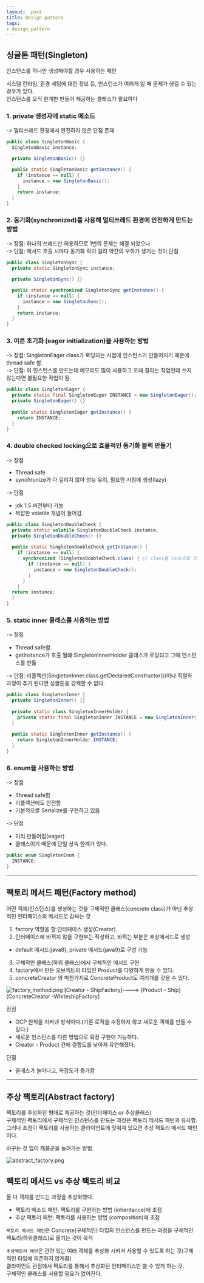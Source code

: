 ```yaml
---
layout:  post
title: Design pattern
tags:
- design_pattern
---
```


## 싱글톤 패턴(Singleton)
인스턴스를 하나만 생성해야할 경우 사용하는 패턴

시스템 런타임, 환경 세팅에 대한 정보 등, 인스턴스가 여러개 일 때 문제가 생길 수 있는 경우가 있다.  
인스턴스를 오직 한개만 만들어 제공하는 클래스가 필요하다

### 1. private 생성자에 static 메소드
-> 멀티쓰레드 환경에서 안전하지 않은 단점 존재

```java
public class SingletonBasic {
  SingletonBasic instance;

  private SingletonBasic() {}

  public static SingletonBasic getInstance() {
    if (instance == null) {
      instance = new SingletonBasic();
    }
    return instance;
  }
}
```

### 2. 동기화(synchronized)를 사용해 멀티쓰레드 환경에 안전하게 만드는 방법
-> 장점: 하나의 쓰레드만 허용하므로 1번의 문제는 해결 되었으나  
-> 단점: 메서드 호출 시마다 동기화 락이 걸려 약간의 부하가 생기는 것이 단점

```java
public class SingletonSync {
  private static SingletonSync instance;

  private SingletonSync() {}

  public static synchronized SingletonSync getInstance() {
    if (instance == null) {
      instance = new SingletonSync();
    }
    return instance;
  }
}
```

### 3. 이른 초기화 (eager initialization)을 사용하는 방법
-> 장점: SingletonEager class가 로딩되는 시점에 인스턴스가 만들어지기 때문에 thread safe 함.  
-> 단점: 이 인스턴스를 만드는데 메모리도 많이 사용하고 오래 걸리는 작업인데 쓰지 않는다면 불필요한 작업이 됨.

```java
public class SingletonEager {
  private static final SingletonEager INSTANCE = new SingletonEager();
  private SingletonEager() {}
  
  public static SingletonEager getInstance() {
    return INSTANCE;
  }
}
```

### 4. double checked locking으로 효율적인 동기화 블럭 만들기
-> 장점
- Thread safe
- synchronize가 다 걸리지 않아 성능 유리, 필요한 시점에 생성(lazy)

-> 단점
- jdk 1.5 버전부터 가능
- 복잡한 volatile 개념이 들어감.

```java
public class SingletonDoubleCheck {
  private static volatile SingletonDoubleCheck instance;
  private SingletonDoubleCheck() {}
  
  public static SingletonDoubleCheck getInstance() {
    if (instance == null) {
      synchronized (SingletonDoubleCheck.class) { // class를 lock으로 쓰기
        if (instance == null) {
          instance = new SingletonDoubleCheck();
        }
      }
    }
  return instance;
  }
}
```

### 5. static inner 클래스를 사용하는 방법
-> 장점
- Thread safe함.
- getInstance가 호출 될떄 SingletonInnerHolder 클래스가 로딩되고 그때 인스턴스를 만듦

-> 단점: 리플렉션(SingletonInner.class.getDeclaredConstructor())이나 직렬화 과정이 추가 된다면 싱글톤을 강제할 수 없다.

```java
public class SingletonInner {
  private SingletonInner() {}
  
  private static class SingletonInnerHolder {
    private static final SingletonInner INSTANCE = new SingletonInner();
  }
  
  public static SingletonInner getInstance() {
    return SingletonInnerHolder.INSTANCE;
  }
}
```

### 6. enum을 사용하는 방법
-> 장점  
- Thread safe함
- 리플랙션에도 안전함
- 기본적으로 Serialize를 구현하고 있음

-> 단점
- 미리 만들어짐(eager)
- 클래스이기 때문에 단일 상속 한계가 있다.

```java
public enum SingletonEnum {
  INSTANCE;
}
```

---
## 팩토리 메서드 패턴(Factory method)
어떤 객체(인스턴스)를 생성하는 것을 구체적인 클래스(concrete class)가 아닌 추상적인 인터페이스의 메서드로 감싸는 것

1. factory 역할을 할 인터페이스 생성(Creator)
2. 인터페이스에 바뀌지 않을 구현부는 작성하고, 바뀌는 부분은 추상메서드로 생성
- default 메서드(java8), private 메서드(java9)로 구성 가능
3. 구체적인 클래스(하위 클래스)에서 구체적인 메서드 구현
4. factory에서 만든 오브젝트의 타입인 Product를 다양하게 만들 수 있다.
5. concreteCreator 와 마찬가지로 ConcreteProduct도 여러개를 갖을 수 있다.

![factory_method.png](/assets/img/factory_method.png)
[Creator - ShipFactory]----> [Product - Ship]
[ConcreteCreator -WhiteshipFactory]


장점
- OCP 원칙을 지켜낸 방식이다.(기존 로직을 수정하지 않고 새로운 객체를 만들 수 있다.)
- 새로운 인스턴스를 다른 방법으로 확장 구현이 가능하다.
- Creator - Product 간에 결합도를 낮아져 유연해졌다.

단점
- 클래스가 늘어나고, 복잡도가 증가함

---
## 추상 팩토리(Abstract factory)
팩토리를 추상화된 형태로 제공하는 것(인터페이스 or 추상클래스)  
구체적인 팩토리에서 구체적인 인스턴스를 만드는 과정은 팩토리 메서드 패턴과 유사함.  
그러나 초점이 팩토리를 사용하는 클라이언트에 맞춰져 있으면 추상 팩토리 메서드 패턴이다.

바꾸는 것 없이 제품군을 늘려가는 방법

![abstract_factory.png](/assets/img/abstract_factory.png)


## 팩토리 메서드 vs 추상 팩토리 비교
둘 다 객체를 만드는 과정을 추상화했다.
- 팩토리 메소드 패턴: 팩토리를 구현하는 방법 (inheritance)에 초점
- 추상 팩토리 패턴: 팩토리를 사용하는 방법 (composition)에 초점

`팩토리 메서드 패턴`은 Concrete(구체적인) 타입의 인스턴스를 만드는 과정을 구체적인 팩토리(하위클래스)로 옮기는 것이 목적

`추상팩토리 패턴`은 관련 있는 여러 객체를 추상화 시켜서 사용할 수 있도록 하는 것(구체적인 타입에 의존하지 않게끔)  
클라이언트 관점에서 팩토리를 통해서 추상화된 인터페이스만 쓸 수 있게 하는 것.  
구체적인 클래스를 사용할 필요가 없어진다.
